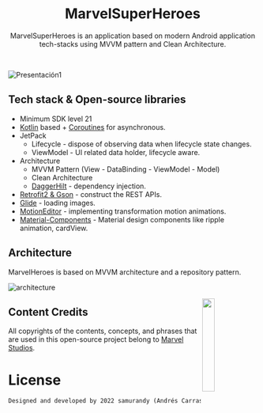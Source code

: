 <h1 align="center">MarvelSuperHeroes</h1>

<p align="center">  
MarvelSuperHeroes is an application based on modern Android application tech-stacks using MVVM pattern and Clean Architecture.<br>
</p>
</br>


![Presentación1](https://user-images.githubusercontent.com/21971474/157326371-2e3148b2-0057-4baa-aa19-93aeb6f52564.png)


## Tech stack & Open-source libraries
- Minimum SDK level 21
- [Kotlin](https://kotlinlang.org/) based + [Coroutines](https://github.com/Kotlin/kotlinx.coroutines) for asynchronous.
- JetPack
  - Lifecycle - dispose of observing data when lifecycle state changes.
  - ViewModel - UI related data holder, lifecycle aware.
- Architecture
  - MVVM Pattern (View - DataBinding - ViewModel - Model)
  - Clean Architecture
  - [DaggerHilt](https://github.com/google/dagger/tree/master/java/dagger/hilt) - dependency injection.
- [Retrofit2 & Gson](https://github.com/square/retrofit) - construct the REST APIs.
- [Glide](https://github.com/bumptech/glide) - loading images.
- [MotionEditor](https://developer.android.com/studio/write/motion-editor?hl=es-419) - implementing transformation motion animations.
- [Material-Components](https://github.com/material-components/material-components-android) - Material design components like ripple animation, cardView.

## Architecture
MarvelHeroes is based on MVVM architecture and a repository pattern.

![architecture](https://user-images.githubusercontent.com/21971474/157321132-fd1e56de-508d-453f-81e8-af605185943a.png)

<img src="https://user-images.githubusercontent.com/24237865/141415477-d1af2b48-2498-4ff0-8fdf-95dff092e317.png" align="right" width="22%"/>

## Content Credits
All copyrights of the contents, concepts, and phrases that are used in this open-source project belong to [Marvel Studios](https://www.marvel.com/).

# License
```xml
Designed and developed by 2022 samurandy (Andrés Carrasco)

